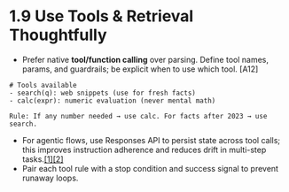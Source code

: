 # 1.9 Use Tools & Retrieval Thoughtfully

- Prefer native **tool/function calling** over parsing. Define tool names, params, and guardrails; be explicit when to use which tool. [A12]

```plain text
# Tools available
- search(q): web snippets (use for fresh facts)
- calc(expr): numeric evaluation (never mental math)

Rule: If any number needed → use calc. For facts after 2023 → use search.
```

- For agentic flows, use Responses API to persist state across tool calls; this improves instruction adherence and reduces drift in multi-step tasks.[[1]](https://platform.openai.com/docs/guides/prompt-engineering)[[2]](https://cookbook.openai.com/examples/gpt-5/gpt-5_prompting_guide)
- Pair each tool rule with a stop condition and success signal to prevent runaway loops.